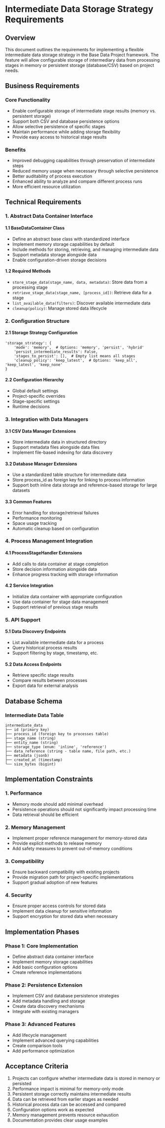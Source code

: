 # Intermediate Data Storage Strategy Requirements

## Overview
This document outlines the requirements for implementing a flexible intermediate data storage strategy in the Base Data Project framework. The feature will allow configurable storage of intermediary data from processing stages in memory or persistent storage (database/CSV) based on project needs.

## Business Requirements

### Core Functionality
- Enable configurable storage of intermediate stage results (memory vs. persistent storage)
- Support both CSV and database persistence options
- Allow selective persistence of specific stages
- Maintain performance while adding storage flexibility
- Provide easy access to historical stage results

### Benefits
- Improved debugging capabilities through preservation of intermediate steps
- Reduced memory usage when necessary through selective persistence
- Better auditability of process execution
- Enhanced ability to analyze and compare different process runs
- More efficient resource utilization

## Technical Requirements

### 1. Abstract Data Container Interface

#### 1.1 BaseDataContainer Class
- Define an abstract base class with standardized interface
- Implement memory storage capabilities by default
- Include methods for storing, retrieving, and managing intermediate data
- Support metadata storage alongside data
- Enable configuration-driven storage decisions

#### 1.2 Required Methods
- `store_stage_data(stage_name, data, metadata)`: Store data from a processing stage
- `retrieve_stage_data(stage_name, [process_id])`: Retrieve data for a stage
- `list_available_data(filters)`: Discover available intermediate data
- `cleanup(policy)`: Manage stored data lifecycle

### 2. Configuration Structure

#### 2.1 Storage Strategy Configuration
```
'storage_strategy': {
    'mode': 'memory',  # Options: 'memory', 'persist', 'hybrid'
    'persist_intermediate_results': False,
    'stages_to_persist': [],  # Empty list means all stages
    'cleanup_policy': 'keep_latest',  # Options: 'keep_all', 'keep_latest', 'keep_none'
}
```

#### 2.2 Configuration Hierarchy
- Global default settings
- Project-specific overrides
- Stage-specific settings
- Runtime decisions

### 3. Integration with Data Managers

#### 3.1 CSV Data Manager Extensions
- Store intermediate data in structured directory
- Support metadata files alongside data files
- Implement file-based indexing for data discovery

#### 3.2 Database Manager Extensions
- Use a standardized table structure for intermediate data
- Store process_id as foreign key for linking to process information
- Support both inline data storage and reference-based storage for large datasets

#### 3.3 Common Features
- Error handling for storage/retrieval failures
- Performance monitoring
- Space usage tracking
- Automatic cleanup based on configuration

### 4. Process Management Integration

#### 4.1 ProcessStageHandler Extensions
- Add calls to data container at stage completion
- Store decision information alongside data
- Enhance progress tracking with storage information

#### 4.2 Service Integration
- Initialize data container with appropriate configuration
- Use data container for stage data management
- Support retrieval of previous stage results

### 5. API Support

#### 5.1 Data Discovery Endpoints
- List available intermediate data for a process
- Query historical process results
- Support filtering by stage, timestamp, etc.

#### 5.2 Data Access Endpoints
- Retrieve specific stage results
- Compare results between processes
- Export data for external analysis

## Database Schema

### Intermediate Data Table
```
intermediate_data
├── id (primary key)
├── process_id (foreign key to processes table)
├── stage_name (string)
├── entity_name (string)
├── storage_type (enum: 'inline', 'reference')
├── data_reference (string - table name, file path, etc.)
├── metadata (jsonb)
├── created_at (timestamp)
└── size_bytes (bigint)
```

## Implementation Constraints

### 1. Performance
- Memory mode should add minimal overhead
- Persistence operations should not significantly impact processing time
- Data retrieval should be efficient

### 2. Memory Management
- Implement proper reference management for memory-stored data
- Provide explicit methods to release memory
- Add safety measures to prevent out-of-memory conditions

### 3. Compatibility
- Ensure backward compatibility with existing projects
- Provide migration path for project-specific implementations
- Support gradual adoption of new features

### 4. Security
- Ensure proper access controls for stored data
- Implement data cleanup for sensitive information
- Support encryption for stored data when necessary

## Implementation Phases

### Phase 1: Core Implementation
- Define abstract data container interface
- Implement memory storage capabilities
- Add basic configuration options
- Create reference implementations

### Phase 2: Persistence Extension
- Implement CSV and database persistence strategies
- Add metadata handling and storage
- Create data discovery mechanisms
- Integrate with existing managers

### Phase 3: Advanced Features
- Add lifecycle management
- Implement advanced querying capabilities
- Create comparison tools
- Add performance optimization

## Acceptance Criteria

1. Projects can configure whether intermediate data is stored in memory or persisted
2. Performance impact is minimal for memory-only mode
3. Persistent storage correctly maintains intermediate results
4. Data can be retrieved from earlier stages as needed
5. Historical process data can be accessed and compared
6. Configuration options work as expected
7. Memory management prevents resource exhaustion
8. Documentation provides clear usage examples
